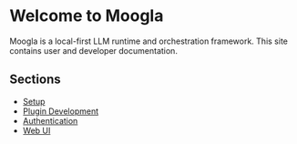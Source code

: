 # Welcome to Moogla

Moogla is a local-first LLM runtime and orchestration framework. This
site contains user and developer documentation.

## Sections

- [Setup](setup.md)
- [Plugin Development](plugins.md)
- [Authentication](authentication.md)
- [Web UI](web_ui.md)
